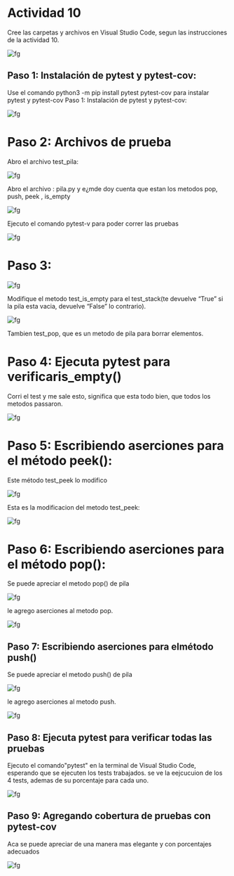 

# Actividad 10
Cree las carpetas y archivos en Visual Studio Code, segun las instrucciones de la actividad 10.


![fg](https://github.com/BiancaMT957/Desarrollo-de-Software/blob/main/Archivo10/img/a1.png)



## Paso 1: Instalación de pytest y pytest-cov:
Use el comando python3 -m pip install pytest pytest-cov para instalar pytest y pytest-cov
Paso 1: Instalación de pytest y pytest-cov:


![fg](https://github.com/BiancaMT957/Desarrollo-de-Software/blob/main/Archivo10/img/a2.png)



# Paso 2: Archivos de prueba
Abro el archivo test_pila:


![fg](https://github.com/BiancaMT957/Desarrollo-de-Software/blob/main/Archivo10/img/a3.png)



Abro el archivo : pila.py y e¿mde doy cuenta que estan los metodos pop, push, peek , is_empty


![fg](https://github.com/BiancaMT957/Desarrollo-de-Software/blob/main/Archivo10/img/a4.png)


Ejecuto el comando pytest-v para poder correr las pruebas


![fg](https://github.com/BiancaMT957/Desarrollo-de-Software/blob/main/Archivo10/img/a5.png)


# Paso 3:


![fg](https://github.com/BiancaMT957/Desarrollo-de-Software/blob/main/Archivo10/img/a6.png)


Modifique el metodo test_is_empty para el test_stack(te devuelve “True” si la pila esta vacia, devuelve “False” lo contrario).



![fg](https://github.com/BiancaMT957/Desarrollo-de-Software/blob/main/Archivo10/img/a7.png)


Tambien test_pop, que es un metodo de pila para borrar elementos.
# Paso 4: Ejecuta pytest para verificaris_empty()
Corri el test y me sale esto, significa que esta todo bien, que todos los metodos passaron.




![fg](https://github.com/BiancaMT957/Desarrollo-de-Software/blob/main/Archivo10/img/a8.png)



# Paso 5: Escribiendo aserciones para el método peek():
Este método test_peek lo modifico


![fg](https://github.com/BiancaMT957/Desarrollo-de-Software/blob/main/Archivo10/img/a9.png)


Esta es la modificacion del metodo test_peek:


![fg](https://github.com/BiancaMT957/Desarrollo-de-Software/blob/main/Archivo10/img/a10.png)


# Paso 6: Escribiendo aserciones para el método pop():

Se puede apreciar el metodo pop() de pila

![fg](https://github.com/BiancaMT957/Desarrollo-de-Software/blob/main/Archivo10/img/a11.png)


le agrego aserciones al metodo pop.


![fg](https://github.com/BiancaMT957/Desarrollo-de-Software/blob/main/Archivo10/img/a12.png)



## Paso 7: Escribiendo aserciones para elmétodo push()

Se puede apreciar el metodo push() de pila

![fg](https://github.com/BiancaMT957/Desarrollo-de-Software/blob/main/Archivo10/img/a13.png)


le agrego aserciones al metodo push.


![fg](https://github.com/BiancaMT957/Desarrollo-de-Software/blob/main/Archivo10/img/a14.png)



## Paso 8: Ejecuta pytest para verificar todas las pruebas

Ejecuto el comando"pytest" en la terminal de Visual Studio Code, esperando que se ejecuten los tests trabajados.
se ve la eejcucuion de los 4 tests, ademas de su porcentaje para cada uno.

![fg](https://github.com/BiancaMT957/Desarrollo-de-Software/blob/main/Archivo10/img/a15.png)



## Paso 9: Agregando cobertura de pruebas con pytest-cov

Aca se puede apreciar de una manera mas elegante y con porcentajes adecuados 

![fg](https://github.com/BiancaMT957/Desarrollo-de-Software/blob/main/Archivo10/img/a16.png)
